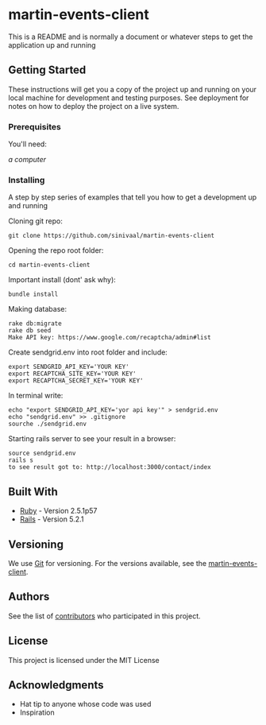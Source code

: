 # martin-events-client

This is a README and is normally a document or whatever steps to get the application up and running

## Getting Started

These instructions will get you a copy of the project up and running on your local machine for development and testing purposes. See deployment for notes on how to deploy the project on a live system.


### Prerequisites

You'll need:

*a computer*

### Installing

A step by step series of examples that tell you how to get a development up and running

Cloning git repo:
```
git clone https://github.com/sinivaal/martin-events-client
```
Opening the repo root folder:
```
cd martin-events-client
```
Important install (dont' ask why):
```
bundle install
```
Making database:
```
rake db:migrate
rake db seed
Make API key: https://www.google.com/recaptcha/admin#list
```
Create sendgrid.env into root folder and include:
```
export SENDGRID_API_KEY='YOUR KEY'
export RECAPTCHA_SITE_KEY='YOUR KEY'
export RECAPTCHA_SECRET_KEY='YOUR KEY'
```
In terminal write:
```
echo "export SENDGRID_API_KEY='yor api key'" > sendgrid.env
echo "sendgrid.env" >> .gitignore
sourche ./sendgrid.env
```
Starting rails server to see your result in a browser:
```
source sendgrid.env
rails s
to see result got to: http://localhost:3000/contact/index
```

## Built With

* [Ruby](https://www.ruby-lang.org/en/) - Version 2.5.1p57
* [Rails](https://rubyonrails.org/) - Version 5.2.1


## Versioning

We use [Git](https://git-scm.com/) for versioning. For the versions available, see the [martin-events-client](https://github.com/sinivaal/martin-events-client). 

## Authors

See the list of [contributors](https://github.com/sinivaal/martin-events-client/graphs/contributors) who participated in this project.

## License

This project is licensed under the MIT License

## Acknowledgments

* Hat tip to anyone whose code was used
* Inspiration


